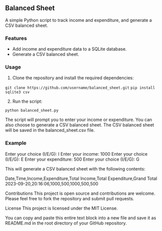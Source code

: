## Balanced Sheet

A simple Python script to track income and expenditure, and generate a CSV balanced sheet.

### Features

* Add income and expenditure data to a SQLite database.
* Generate a CSV balanced sheet.

### Usage

1. Clone the repository and install the required dependencies:

`git clone https://github.com/username/balanced_sheet.git`
`pip install sqlite3 csv`


2. Run the script:

`python balanced_sheet.py`

The script will prompt you to enter your income or expenditure. You can also choose to generate a CSV balanced sheet.
The CSV balanced sheet will be saved in the balanced_sheet.csv file.

### Example
Enter your choice (I/E/G): I
Enter your income: 1000
Enter your choice (I/E/G): E
Enter your expenditure: 500
Enter your choice (I/E/G): G


This will generate a CSV balanced sheet with the following contents:

Date,Time,Income,Expenditure,Total Income,Total Expenditure,Grand Total
2023-09-20,20:16:06,1000,500,1000,500,500

Contributions
This project is open source and contributions are welcome. Please feel free to fork the repository and submit pull requests.

License
This project is licensed under the MIT License.

You can copy and paste this entire text block into a new file and save it as README.md in the root directory of your GitHub repository.
